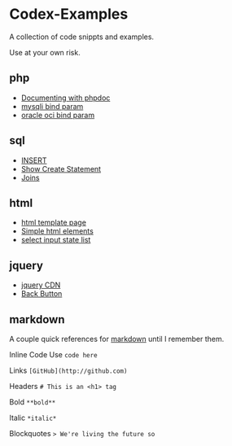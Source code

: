# Codex-Examples
A collection of code snippts and examples.

Use at your own risk.

## php

- [Documenting with phpdoc](https://github.com/codexfocus/Codex-Examples/blob/aug-upd/php/documenting-with-phpdoc.md)
- [mysqli bind param](https://github.com/codexfocus/Codex-Examples/blob/master/php/mysqli_bind_param.php)
- [oracle oci bind param](https://github.com/codexfocus/Codex-Examples/blob/master/php/oci_bind_by_name.php)

## sql

- [INSERT](https://github.com/codexfocus/Codex-Examples/blob/aug-upd/sql/insert.md)
- [Show Create Statement](https://github.com/codexfocus/Codex-Examples/blob/aug-upd/sql/mysql-show-create-statement.md)
- [Joins](https://github.com/codexfocus/Codex-Examples/blob/aug-upd/sql/joins.md)

## html

- [html template page](https://github.com/codexfocus/Codex-Examples/blob/master/html/html-template.md)
- [Simple html elements](https://github.com/codexfocus/Codex-Examples/blob/master/html/simple-html.md)
- [select input state list](https://github.com/codexfocus/Codex-Examples/blob/master/html/select%20state%20abbreviations.md)

## jquery

- [jquery CDN](https://github.com/codexfocus/Codex-Examples/blob/aug-upd/jquery/jquery-cdn-sources.md)
- [Back Button](https://github.com/codexfocus/Codex-Examples/blob/aug-upd/jquery/back-button.md)




## markdown

A couple quick references for [markdown](https://guides.github.com/features/mastering-markdown/) until I remember them.

Inline Code Use ``code here``

Links `[GitHub](http://github.com)`

Headers `# This is an <h1> tag`

Bold `**bold**`

Italic `*italic*`

Blockquotes
`> We're living the future so`



